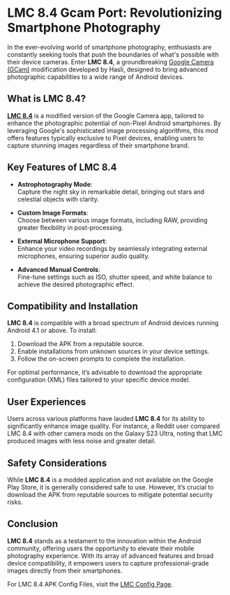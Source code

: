 # LMC 8.4 Gcam Port: Revolutionizing Smartphone Photography

In the ever-evolving world of smartphone photography, enthusiasts are constantly seeking tools that push the boundaries of what's possible with their device cameras. Enter **LMC 8.4**, a groundbreaking [Google Camera (GCam)](https://gcamport.org/) modification developed by Hasli, designed to bring advanced photographic capabilities to a wide range of Android devices.

## What is LMC 8.4?

[**LMC 8.4**](https://lmc84.gcamport.org/) is a modified version of the Google Camera app, tailored to enhance the photographic potential of non-Pixel Android smartphones. By leveraging Google's sophisticated image processing algorithms, this mod offers features typically exclusive to Pixel devices, enabling users to capture stunning images regardless of their smartphone brand.

## Key Features of LMC 8.4

- **Astrophotography Mode**:  
  Capture the night sky in remarkable detail, bringing out stars and celestial objects with clarity.

- **Custom Image Formats**:  
  Choose between various image formats, including RAW, providing greater flexibility in post-processing.

- **External Microphone Support**:  
  Enhance your video recordings by seamlessly integrating external microphones, ensuring superior audio quality.

- **Advanced Manual Controls**:  
  Fine-tune settings such as ISO, shutter speed, and white balance to achieve the desired photographic effect.

## Compatibility and Installation

**LMC 8.4** is compatible with a broad spectrum of Android devices running Android 4.1 or above. To install:

1. Download the APK from a reputable source.  
2. Enable installations from unknown sources in your device settings.  
3. Follow the on-screen prompts to complete the installation.

For optimal performance, it’s advisable to download the appropriate configuration (XML) files tailored to your specific device model.

## User Experiences

Users across various platforms have lauded **LMC 8.4** for its ability to significantly enhance image quality. For instance, a Reddit user compared LMC 8.4 with other camera mods on the Galaxy S23 Ultra, noting that LMC produced images with less noise and greater detail.

## Safety Considerations

While **LMC 8.4** is a modded application and not available on the Google Play Store, it is generally considered safe to use. However, it’s crucial to download the APK from reputable sources to mitigate potential security risks.

## Conclusion

**LMC 8.4** stands as a testament to the innovation within the Android community, offering users the opportunity to elevate their mobile photography experience. With its array of advanced features and broad device compatibility, it empowers users to capture professional-grade images directly from their smartphones.

For LMC 8.4 APK Config Files, visit the [LMC Config Page](https://lmc84.gcamport.org/config-file/).
